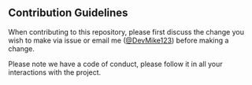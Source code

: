 ## Contribution Guidelines 

  

 When contributing to this repository, please first discuss the change you wish to make via issue or email me ([@DevMike123](mailto:devmike333@gmail.com?subject=Contributing%20to%20Drake%20on%20GitHub)) before making a change. 

  

 Please note we have a code of conduct, please follow it in all your interactions with the project.
